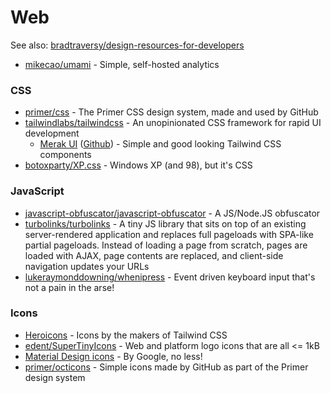 # Web

See also: [bradtraversy/design-resources-for-developers](https://github.com/bradtraversy/design-resources-for-developers)

* [mikecao/umami](https://github.com/mikecao/umami) - Simple, self-hosted analytics

### CSS

* [primer/css](https://github.com/primer/css) - The Primer CSS design system, made and used by GitHub
* [tailwindlabs/tailwindcss](https://github.com/tailwindlabs/tailwindcss) - An unopinionated CSS framework for rapid UI development
  * [Merak UI](https://merakiui.com/) ([Github](https://github.com/merakiui/merakiui)) - Simple and good looking Tailwind CSS components
* [botoxparty/XP.css](https://github.com/botoxparty/XP.css) - Windows XP (and 98), but it's CSS

### JavaScript

* [javascript-obfuscator/javascript-obfuscator](https://github.com/javascript-obfuscator/javascript-obfuscator) - A JS/Node.JS obfuscator
* [turbolinks/turbolinks](https://github.com/turbolinks/turbolinks) - A tiny JS library that sits on top of an existing server-rendered application and replaces full pageloads with SPA-like partial pageloads. Instead of loading a page  from scratch, pages are loaded with AJAX, page contents are replaced,  and client-side navigation updates your URLs
* [lukeraymonddowning/whenipress](https://github.com/lukeraymonddowning/whenipress) - Event driven keyboard input that's not a pain in the arse!

### Icons

* [Heroicons](https://heroicons.com/) - Icons by the makers of Tailwind CSS
* [edent/SuperTinyIcons](https://github.com/edent/SuperTinyIcons) - Web and platform logo icons that are all <= 1kB
* [Material Design icons](https://material.io/resources/icons/) - By Google, no less!
* [primer/octicons](https://github.com/primer/octicons) - Simple icons made by GitHub as part of the Primer design system
